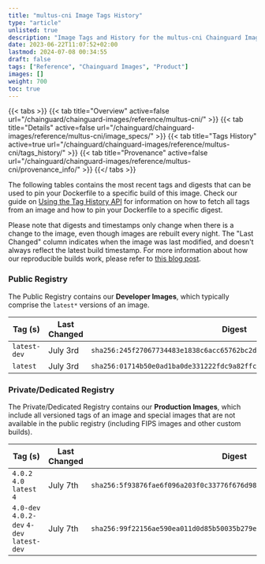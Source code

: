 ```yaml
---
title: "multus-cni Image Tags History"
type: "article"
unlisted: true
description: "Image Tags and History for the multus-cni Chainguard Image"
date: 2023-06-22T11:07:52+02:00
lastmod: 2024-07-08 00:34:55
draft: false
tags: ["Reference", "Chainguard Images", "Product"]
images: []
weight: 700
toc: true
---
```


{{< tabs >}}
{{< tab title="Overview" active=false url="/chainguard/chainguard-images/reference/multus-cni/" >}}
{{< tab title="Details" active=false url="/chainguard/chainguard-images/reference/multus-cni/image_specs/" >}}
{{< tab title="Tags History" active=true url="/chainguard/chainguard-images/reference/multus-cni/tags_history/" >}}
{{< tab title="Provenance" active=false url="/chainguard/chainguard-images/reference/multus-cni/provenance_info/" >}}
{{</ tabs >}}

The following tables contains the most recent tags and digests that can be used to pin your Dockerfile to a specific build of this image. Check our guide on [Using the Tag History API](/chainguard/chainguard-images/using-the-tag-history-api/) for information on how to fetch all tags from an image and how to pin your Dockerfile to a specific digest.

Please note that digests and timestamps only change when there is a change to the image, even though images are rebuilt every night. The "Last Changed" column indicates when the image was last modified, and doesn't always reflect the latest build timestamp. For more information about how our reproducible builds work, please refer to [this blog post](https://www.chainguard.dev/unchained/reproducing-chainguards-reproducible-image-builds).

### Public Registry
The Public Registry contains our **Developer Images**, which typically comprise the `latest*` versions of an image.

| Tag (s)       | Last Changed | Digest                                                                    |
|---------------|--------------|---------------------------------------------------------------------------|
|  `latest-dev` | July 3rd     | `sha256:245f27067734483e1838c6acc65762bc2d45678021796b7710daffa92a1c89ae` |
|  `latest`     | July 3rd     | `sha256:01714b50e0ad1ba0de331222fdc9a82ffc2bf7b1b8ba37ef97c78c0e5725027c` |


### Private/Dedicated Registry
The Private/Dedicated Registry contains our **Production Images**, which include all versioned tags of an image and special images that are not available in the public registry (including FIPS images and other custom builds).

| Tag (s)                                     | Last Changed | Digest                                                                    |
|---------------------------------------------|--------------|---------------------------------------------------------------------------|
|  `4.0.2` `4.0` `latest` `4`                 | July 7th     | `sha256:5f93876fae6f096a203f0c33776f676d98b0a0a224d98834a5512ee2c45cb1d2` |
|  `4.0-dev` `4.0.2-dev` `4-dev` `latest-dev` | July 7th     | `sha256:99f22156ae590ea011d0d85b50035b279e6a25ddf4cc60d1a876f51c788ad088` |

